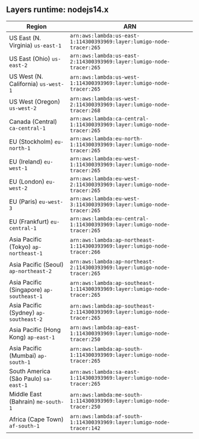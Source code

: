 Layers runtime: nodejs14.x
----
| Region | ARN |
| --- | --- |
|US East (N. Virginia)  `us-east-1`|`arn:aws:lambda:us-east-1:114300393969:layer:lumigo-node-tracer:265`|
|US East (Ohio)  `us-east-2`|`arn:aws:lambda:us-east-2:114300393969:layer:lumigo-node-tracer:265`|
|US West (N. California)  `us-west-1`|`arn:aws:lambda:us-west-1:114300393969:layer:lumigo-node-tracer:265`|
|US West (Oregon)  `us-west-2`|`arn:aws:lambda:us-west-2:114300393969:layer:lumigo-node-tracer:268`|
|Canada (Central)  `ca-central-1`|`arn:aws:lambda:ca-central-1:114300393969:layer:lumigo-node-tracer:265`|
|EU (Stockholm)  `eu-north-1`|`arn:aws:lambda:eu-north-1:114300393969:layer:lumigo-node-tracer:265`|
|EU (Ireland)  `eu-west-1`|`arn:aws:lambda:eu-west-1:114300393969:layer:lumigo-node-tracer:265`|
|EU (London)  `eu-west-2`|`arn:aws:lambda:eu-west-2:114300393969:layer:lumigo-node-tracer:265`|
|EU (Paris)  `eu-west-3`|`arn:aws:lambda:eu-west-3:114300393969:layer:lumigo-node-tracer:265`|
|EU (Frankfurt)  `eu-central-1`|`arn:aws:lambda:eu-central-1:114300393969:layer:lumigo-node-tracer:265`|
|Asia Pacific (Tokyo)  `ap-northeast-1`|`arn:aws:lambda:ap-northeast-1:114300393969:layer:lumigo-node-tracer:266`|
|Asia Pacific (Seoul)  `ap-northeast-2`|`arn:aws:lambda:ap-northeast-2:114300393969:layer:lumigo-node-tracer:265`|
|Asia Pacific (Singapore)  `ap-southeast-1`|`arn:aws:lambda:ap-southeast-1:114300393969:layer:lumigo-node-tracer:265`|
|Asia Pacific (Sydney)  `ap-southeast-2`|`arn:aws:lambda:ap-southeast-2:114300393969:layer:lumigo-node-tracer:265`|
|Asia Pacific (Hong Kong)  `ap-east-1`|`arn:aws:lambda:ap-east-1:114300393969:layer:lumigo-node-tracer:250`|
|Asia Pacific (Mumbai)  `ap-south-1`|`arn:aws:lambda:ap-south-1:114300393969:layer:lumigo-node-tracer:265`|
|South America (São Paulo)  `sa-east-1`|`arn:aws:lambda:sa-east-1:114300393969:layer:lumigo-node-tracer:265`|
|Middle East (Bahrain)  `me-south-1`|`arn:aws:lambda:me-south-1:114300393969:layer:lumigo-node-tracer:250`|
|Africa (Cape Town)  `af-south-1`|`arn:aws:lambda:af-south-1:114300393969:layer:lumigo-node-tracer:142`|

